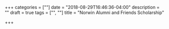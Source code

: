 +++
categories = [""]
date = "2018-08-29T16:46:36-04:00"
description = ""
draft = true
tags = ["", ""]
title = "Norwin Alumni and Friends Scholarship"

+++
